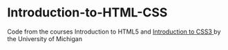 <h1>Introduction-to-HTML-CSS </h1>
<p>Code from the courses <a herf="https://www.coursera.org/learn/html"> Introduction to HTML5 </a> and <a href="https://www.coursera.org/learn/introcss"> Introduction to CSS3 </a>
by the University of Michigan </p>
